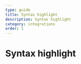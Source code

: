 ```yaml
---
type: guide
title: Syntax highlight
description: Syntax highlight
category: integrations
order: 1
---
```


# Syntax highlight
